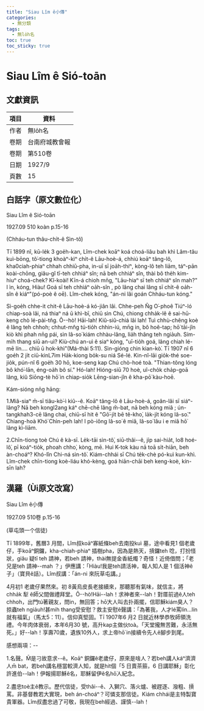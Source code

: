 ```yaml
---
title: "Siau Lîm ê小傳"
categories:
  - 無分類
tags:
  - 無lo̍h名
toc: true
toc_sticky: true
---
```


# Siau Lîm ê Sió-toān

## 文獻資訊

| 項目 | 資料 |
|---|---|
| 作者 | 無lo̍h名 |
| 卷期 | 台南府城教會報 |
| 卷期 | 第510卷 |
| 日期 | 1927/9 |
| 頁數 | 15 |

## 白話字（原文數位化）

Siau Lîm ê Sió-toān

1927.09 510 koàn p.15-16

(Chháu-tun thâu-chi̍t-ê Sìn-tô͘)

Tī 1899 nî, kū-le̍k 3 goe̍h-kan, Lîm-chek koāⁿ koá choá-liâu bah khì Lâm-tâu kuì-bōng, tô͘-tiong khoàⁿ-kìⁿ chi̍t-ê Lāu-hoè-á, chhiú koāⁿ tâng-lô, kha0ciah-phiaⁿ chhah chhiū-pha, in-uī sī joa̍h-thiⁿ, kòng-lô teh liām, táⁿ-pān koài-chōng, giâu-gî tī-teh chhiáⁿ sîn; nā beh chhiáⁿ sîn, thài bô the̍h kim-hiuⁿ choá-chek? Kî-koài! Kīn-á chioh mn̄g, "Lāu-hiaⁿ sī teh chhiáⁿ sîn mah?" I ìn, kóng, Hiàu! Goá sī teh chhiáⁿ oa̍h-sîn , pò lâng chai lâng sī chi̍t-ê oa̍h-sîn ê kiáⁿ"(pó-poè ê oē). Lîm-chek kóng, "án-ni lâi goán Chháu-tun kóng."

Sì-goe̍h chhe-it chit-ê Lāu-hoè-á kó-jiân lâi. Chhe-peh N̂g O͘-phoê Tiúⁿ-ló chiap-soà lâi, ná thiaⁿ ná ū khì-bī, chiū sìn Chú, chiong chha̍k-lê ê sai-hū-keng chò lé-pài-tn̂g. Ô--hò! Hāi-lah! Kiû-siû-chiá lâi lah! Tuì chhù-chêng koè ê lâng teh chhoh; chhut-mn̂g tú-tio̍h chhin-iú, mn̄g in, bô hoê-tap; hō͘ tāi-jîn kiò khì phah nn̄g pái, sìn Iâ-so͘ kiám chhàu-lâng, lia̍h thâng teh ngia̍uh. Sím-mi̍h thang siū an-uì? Kiù-chú an-uì ê siaⁿ kóng, "uī-tio̍h goá, lâng chiah lé-mē lín.... chiū ū hok-khì"(Má-thài 5:11). Sìn-gióng chin kian-kò͘. Tī 1907 nî 6 goe̍h 2 ji̍t ciū-kinL7im Ha̍k-kiong bo̍k-su niá Sé-lé. Kin-nî-lāi gio̍k-thé soe-jio̍k, pún-nî 6 goe̍h 30 hō, koe-seng kap Chú chò-hoé toà. "Thian-tông lóng bô khó͘-lān, éng-oa̍h bô sí." Hó-lah! Hióng-siū 70 hoè, uî-cho̍k cha̍p-goā lâng, kiû Siōng-tè hō͘ in chiap-sio̍k Lēng-sian-jîn ê kha-pō͘ kàu-hoē.

Kám-sióng nn̄g hāng:

1.Miâ-siaⁿ m̄-sī tiâu-kò͘-ì kiû--ê. Koāⁿ tâng-lô ê Lāu-hoè-á, goân-lâi sī siáⁿ-lâng? Nā beh kongl2ang káⁿ chē-chē lâng m̄-bat, nā beh kóng miâ ; ún-tangkhah3-cē lâng chai, chiū-sī hit ê "Gō͘-ji̍t bē tê-kho͘, la̍k-ji̍t kóng Iâ-so͘." Chiang-hoà Khó͘ Chìn-peh lah! I pò-iông Iâ-so͘ ê miâ, Iâ-so͘ lâu i e miâ hō͘ lâng kì-liām.

2.Chīn-tiong toè Chú ê kà-sī. Le̍k-tāi sìn-tô͘, siū-thâi--ê, ji̍p sai-hia̍t, lo8 hoé-lô͘, pī koáⁿ-tio̍k, phoah chho͘, kòng, mē. Hui K-tok kàu nā toā si̍t-hiān, beh àn-choáⁿ? Khó-lîn Chi-ná sìn-tô͘. Kiám-chhái sī Chú te̍k-chè pó-kuì kun-khì. Lîm-chek chīn-tiong koè-liáu khó-kèng, goá hiān-chāi beh keng-koè, kín-sīn lah?

## 漢羅（Ùi原文改寫）

Siau Lîm ê小傳

1927.09 510卷 p.15-16

(草屯頭一个信徒)

Tī 1899年，舊曆3 月間，Lîm叔koāⁿ寡紙條beh去南投kuì 墓，途中看見1 個老歲仔，手koāⁿ銅鑼，kha-chiah-phiaⁿ 插樹pha，因為是熱天，摃鑼teh 唸，打扮怪狀，giâu 疑tī teh 請神，若beh 請神，thài無提金香紙燭？奇怪！近倚借問；「老兄是teh 請神--mah ？」伊應講：「Hiàu!我是teh請活神，報人知人是 1 個活神ê子」（寶貝ê話）。Lîm叔講：「án-ni 來阮草屯講。」

4月初1 老歲仔果然來。初 8黃烏皮長老接續來，那聽那有氣味，就信主，將chha̍k 犁 ê師父間做禮拜堂。Ô--hò!Hāi--lah！求神者來--lah！對厝前過ê人teh chhoh，出門tú著親友，問in，無回答；hō͘大人叫去扑兩擺，信耶穌kiám臭人？掠蟲teh ngia̍uh!甚mih thang受安慰？救主安慰ê聲講：「為著我，人才lé罵lín...lín 就有福氣」（馬太5：11）。信仰真堅固。Tī 1907年6 月2 日就近林學恭牧師領洗禮。今年肉体衰弱，本年6月30 號，高升kap主做伙toà。「天堂攏無苦難，永活無死。」好--lah！享壽70歲，遺族10外人，求上帝hō͘ in接續令先人ê腳步到尾。

感想兩項：--

1.名聲。M̄是刁故意求--ê。Koāⁿ 銅鑼ê老歲仔，原來是啥人？若beh講人káⁿ濟濟人m̄ bat，若beh講名穩當較濟人知，就是hit個「5 日賣茶箍，6 日講耶穌」彰化許進伯--lah！伊報揚耶穌ê名，耶穌留伊ê名hō͘人紀念。

2.盡忠toè主ê教示。歷代信徒，受thâi--ê、入獅穴、落火爐、被趕逐、潑粗、摃罵。非基督教若大實現，beh án-choáⁿ？可憐支那信徒。Kiám chhái是主特製寶貴軍器。Lîm叔盡忠過了可敬，我現在beh經過、謹慎--lah！
